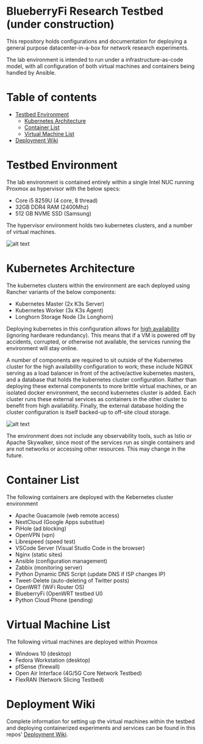 # BlueberryFi Research Testbed (under construction)
This repository holds configurations and documentation for deploying a general purpose datacenter-in-a-box for network research experiments.  

The lab environment is intended to run under a infrastructure-as-code model, with all configuration of both virtual machines and containers being handled by Ansible. 

Table of contents
=================

<!--ts-->
   * [Testbed Environment](#testbed-environment)
      * [Kubernetes Architecture](#kubernetes-architecture)
      * [Container List](#container-list)
      * [Virtual Machine List](#virtual-machine-list)
   * [Deployment Wiki](#deployment-wiki)
<!--te-->


Testbed Environment
============

The lab environment is contained entirely within a single Intel NUC running Proxmox as hypervisor with the below specs: 

- Core i5 8259U (4 core, 8 thread)
- 32GB DDR4 RAM (2400Mhz)
- 512 GB NVME SSD (Samsung)

The hypervisor environment holds two kubernetes clusters, and a number of virtual machines.

![alt text](https://github.com/stevenplatt/homelab/blob/main/img/lab_topology.jpg?raw=true)

Kubernetes Architecture
============

The kubernetes clusters within the environment are each deployed using Rancher variants of the below components: 

- Kubernetes Master (2x K3s Server)
- Kubernetes Worker (3x K3s Agent)
- Longhorn Storage Node (3x Longhorn)

Deploying kubernetes in this configuration allows for [high availability](https://rancher.com/docs/k3s/latest/en/architecture/) (ignoring hardware redundancy). This means that if a VM is powered off by accidents, corrupted, or otherwise not available, the services running the environment will stay online. 

A number of components are required to sit outside of the Kubernetes cluster for the high availability configuration to work; these include NGINX serving as a load balancer in front of the active/active kubernetes masters, and a database that holds the kubernetes cluster configuration. Rather than deploying these external components to more brittle virtual machines, or an isolated docker environment, the second kubernetes cluster is added. Each cluster runs these external services as containers in the other cluster to benefit from high availability. Finally, the external database holding the cluster configuration is itself backed-up to off-site cloud storage.

![alt text](https://github.com/stevenplatt/homelab/blob/main/img/kubernetes_architecture.jpg?raw=true)

The environment does not include any observability tools, such as Istio or Apache Skywalker, since most of the services run as single containers and are not networks or accessing other resources. This may change in the future. 

Container List
============

The following containers are deployed with the Kebernetes cluster environment

- Apache Guacamole (web remote access)
- NextCloud (Google Apps substitue)
- PiHole (ad blocking)
- OpenVPN (vpn)
- Librespeed (speed test)
- VSCode Server (Visual Studio Code in the browser)
- Nginx (static sites)
- Ansible (configuration management)
- Zabbix (monitoring server)
- Python Dynamic DNS Script (update DNS if ISP changes IP)
- Tweet-Delete (auto-deleting of Twitter posts)
- OpenWRT (WiFi Router OS)
- BlueberryFi (OpenWRT testbed UI)
- Python Cloud Phone (pending)

Virtual Machine List
============

The following virtual machines are deployed within Proxmox

- Windows 10 (desktop)
- Fedora Workstation (desktop)
- pfSense (firewall)
- Open Air Interface (4G/5G Core Network Testbed)
- FlexRAN (Network Slicing Testbed)

Deployment Wiki
============

Complete information for setting up the virtual machines within the testbed and deploying containerized experiments and services can be found in this repos' [Deployment Wiki](https://github.com/stevenplatt/homelab/wiki).
